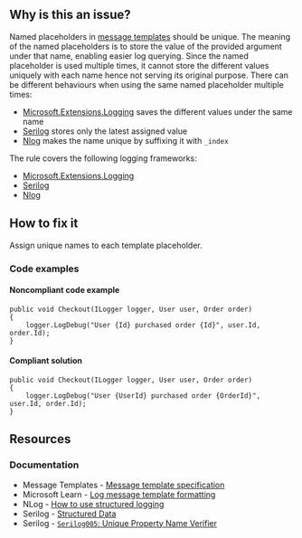 ## Why is this an issue?

Named placeholders in [message templates](https://messagetemplates.org) should be unique. The meaning of the named placeholders is to
store the value of the provided argument under that name, enabling easier log querying. Since the named placeholder is used multiple times, it cannot
store the different values uniquely with each name hence not serving its original purpose. There can be different behaviours when using the same named
placeholder multiple times:

-   [Microsoft.Extensions.Logging](https://www.nuget.org/packages/Microsoft.Extensions.Logging) saves the different values under the
  same name
-   [Serilog](https://www.nuget.org/packages/Serilog) stores only the latest assigned value
-   [Nlog](https://www.nuget.org/packages/NLog) makes the name unique by suffixing it with `_index`

The rule covers the following logging frameworks:

-   [Microsoft.Extensions.Logging](https://www.nuget.org/packages/Microsoft.Extensions.Logging)
-   [Serilog](https://www.nuget.org/packages/Serilog)
-   [Nlog](https://www.nuget.org/packages/NLog)

## How to fix it

Assign unique names to each template placeholder.

### Code examples

#### Noncompliant code example

    public void Checkout(ILogger logger, User user, Order order)
    {
        logger.LogDebug("User {Id} purchased order {Id}", user.Id, order.Id);
    }

#### Compliant solution

    public void Checkout(ILogger logger, User user, Order order)
    {
        logger.LogDebug("User {UserId} purchased order {OrderId}", user.Id, order.Id);
    }

## Resources

### Documentation

-   Message Templates - [Message template specification](https://messagetemplates.org/)
-   Microsoft Learn - [Log message template
  formatting](https://learn.microsoft.com/en-us/dotnet/core/extensions/logging?tabs=command-line#log-message-template-formatting)
-   NLog - [How to use structured logging](https://github.com/NLog/NLog/wiki/How-to-use-structured-logging)
-   Serilog - [Structured Data](https://github.com/serilog/serilog/wiki/Structured-Data)
-   Serilog - [`Serilog005`: Unique
  Property Name Verifier](https://github.com/Suchiman/SerilogAnalyzer/blob/master/README.md#serilog005-unique-property-name-verifier)